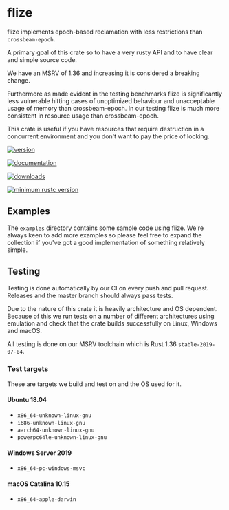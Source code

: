# flize

flize implements epoch-based reclamation with less restrictions than `crossbeam-epoch`.

A primary goal of this crate so to have a very rusty API and
to have clear and simple source code.

We have an MSRV of 1.36 and increasing it is considered a breaking change.

Furthermore as made evident in the testing benchmarks flize is significantly
less vulnerable hitting cases of unoptimized behaviour and unacceptable usage of memory than crossbeam-epoch.
In our testing flize is much more consistent in resource usage than crossbeam-epoch.

This crate is useful if you have resources that require destruction
in a concurrent environment and you don't want to pay the price of locking.

[![version](https://img.shields.io/crates/v/flize)](https://crates.io/crates/flize)

[![documentation](https://docs.rs/flize/badge.svg)](https://docs.rs/flize)

[![downloads](https://img.shields.io/crates/d/flize)](https://crates.io/crates/flize)

[![minimum rustc version](https://img.shields.io/badge/rustc-1.36+-orange.svg)](https://crates.io/crates/flize)

## Examples

The `examples` directory contains some sample code using flize.
We're always keen to add more examples so please feel free to expand
the collection if you've got a good implementation of something relatively simple.

## Testing

Testing is done automatically by our CI on every push and pull request.
Releases and the master branch should always pass tests.

Due to the nature of this crate it is heavily architecture and OS dependent.
Because of this we run tests on a number of different architectures using emulation
and check that the crate builds successfully on Linux, Windows and macOS.

All testing is done on our MSRV toolchain which is Rust 1.36 `stable-2019-07-04`.

### Test targets

These are targets we build and test on and the OS used for it.

#### Ubuntu 18.04

- `x86_64-unknown-linux-gnu`
- `i686-unknown-linux-gnu`
- `aarch64-unknown-linux-gnu`
- `powerpc64le-unknown-linux-gnu`

#### Windows Server 2019

- `x86_64-pc-windows-msvc`

#### macOS Catalina 10.15

- `x86_64-apple-darwin`
